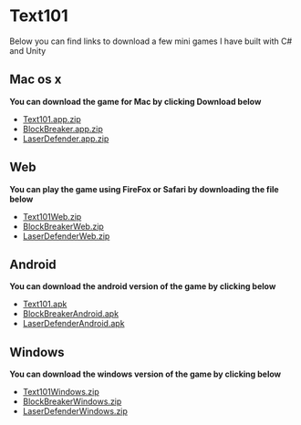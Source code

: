 # Text101

Below you can find links to download a few mini games I have built with C# and Unity

## Mac os x
**You can download the game for Mac by clicking Download below**
 - [Text101.app.zip](https://github.com/firasAltayeb/Text101/raw/master/Text101/Text101.app.zip)
 - [BlockBreaker.app.zip](https://github.com/firasAltayeb/BlockBreaker/raw/master/BlockBreaker/BlockBreaker.app.zip)
 - [LaserDefender.app.zip](https://github.com/firasAltayeb/LaserDefender/raw/master/LaserDefender/LaserDefender.app.zip)
 
## Web 
**You can play the game using FireFox or Safari by downloading the file below** 
 - [Text101Web.zip](https://github.com/firasAltayeb/Text101/raw/master/Text101/Text101Web.zip)
 - [BlockBreakerWeb.zip](https://github.com/firasAltayeb/BlockBreaker/raw/master/BlockBreaker/BlockBreakerWeb.zip)
 - [LaserDefenderWeb.zip](https://github.com/firasAltayeb/LaserDefender/raw/master/LaserDefender/LaserDefenderWeb.zip)

## Android
**You can download the android version of the game by clicking below**
 - [Text101.apk](https://drive.google.com/open?id=0B7a2PtVOj_8mZ2toNHc2clZhT28)
 - [BlockBreakerAndroid.apk](https://github.com/firasAltayeb/BlockBreaker/raw/master/BlockBreaker/BlockBreakerAndroid.apk)
 - [LaserDefenderAndroid.apk](https://github.com/firasAltayeb/LaserDefender/raw/master/LaserDefender/LaserDefenderAndroid.apk)
 
## Windows
**You can download the windows version of the game by clicking below**
 - [Text101Windows.zip](https://github.com/firasAltayeb/Text101/raw/master/Text101/Text101Windows.zip)
 - [BlockBreakerWindows.zip](https://github.com/firasAltayeb/BlockBreaker/raw/master/BlockBreaker/BlockBreakerWindows.zip)
 - [LaserDefenderWindows.zip](https://github.com/firasAltayeb/LaserDefender/raw/master/LaserDefender/LaserDefenderWindows.zip)


